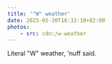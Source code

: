 ```yaml
---
title: '"W" weather'
date: 2025-05-30T16:32:10+02:00
photos:
    - src: cdn:/w-weather
---
```


Literal "W" weather, 'nuff said.
